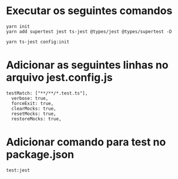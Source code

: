 # Executar os seguintes comandos

```
yarn init
yarn add supertest jest ts-jest @types/jest @types/supertest -D

yarn ts-jest config:init
```
# Adicionar as seguintes linhas no arquivo jest.config.js

```
testMatch: ["**/**/*.test.ts"],
  verbose: true,
  forceExit: true,
  clearMocks: true,
  resetMocks: true,
  restoreMocks: true,
```

# Adicionar comando para test no package.json
```
test:jest
```
